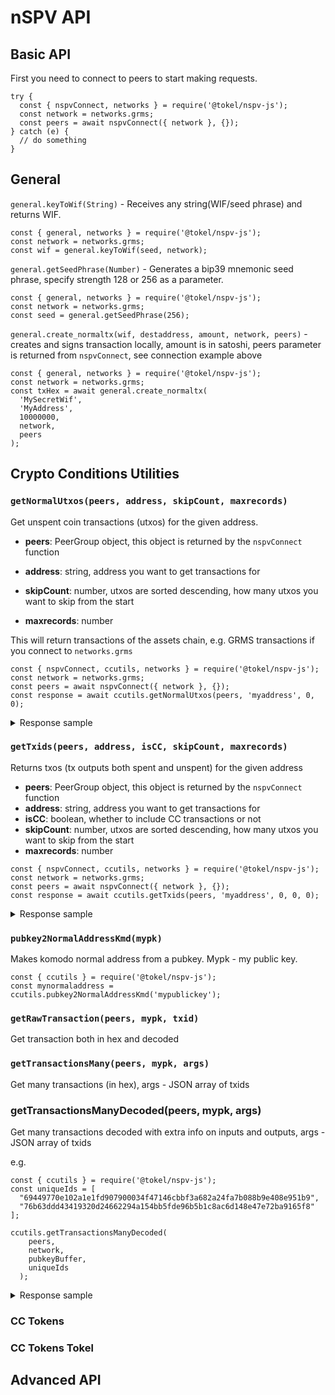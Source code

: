 # nSPV API

## Basic API

First you need to connect to peers to start making requests.

```
try {
  const { nspvConnect, networks } = require('@tokel/nspv-js');  
  const network = networks.grms;
  const peers = await nspvConnect({ network }, {});
} catch (e) {
  // do something
}

```
## General

`general.keyToWif(String)` - Receives any string(WIF/seed phrase) and returns WIF.

    const { general, networks } = require('@tokel/nspv-js');
    const network = networks.grms;
    const wif = general.keyToWif(seed, network);


`general.getSeedPhrase(Number)` - Generates a bip39 mnemonic seed phrase, specify strength 128 or 256 as a parameter.

    const { general, networks } = require('@tokel/nspv-js');
    const network = networks.grms;
    const seed = general.getSeedPhrase(256);

`general.create_normaltx(wif, destaddress, amount, network, peers)` - creates and signs transaction locally, amount is in satoshi, peers parameter is returned from `nspvConnect`, see connection example above

    const { general, networks } = require('@tokel/nspv-js');
    const network = networks.grms;
    const txHex = await general.create_normaltx(
      'MySecretWif',
      'MyAddress',
      10000000,
      network,
      peers
    );

## Crypto Conditions Utilities

### `getNormalUtxos(peers, address, skipCount, maxrecords)`

Get unspent coin transactions (utxos) for the given address.


- **peers**: PeerGroup object, this object is returned by the `nspvConnect` function
  
- **address**: string, address you want to get transactions for
  
- **skipCount**: number, utxos are sorted descending, how many utxos you want to skip from the start

- **maxrecords**: number



This will return transactions of the assets chain, e.g. GRMS transactions if you connect to `networks.grms`

```
const { nspvConnect, ccutils, networks } = require('@tokel/nspv-js');
const network = networks.grms;
const peers = await nspvConnect({ network }, {});
const response = await ccutils.getNormalUtxos(peers, 'myaddress', 0, 0);
```

<details>
  <summary>Response sample</summary>

```

{
  respCode: 3,
  requestId: 4,
  utxos: [
    {
      txid: 'e38d7f9a0d5093a17513a467a8e3cf49bf97aa51d662b0cccfb391377e3b22c2',
      satoshis: 299980000,
      extradata: 0,
      vout: 2,
      height: 99084,
      script: <Buffer 76 a9 14 09 a7 c4 8f 0d b7 e8 b5 4b f4 49 4c 01 ed 66 b9 9f 32 16 a6 88 ac>,
      asm: 'OP_DUP OP_HASH160 09a7c48f0db7e8b54bf4494c01ed66b99f3216a6 OP_EQUALVERIFY OP_CHECKSIG'
    },
    {
      txid: '96ff02df7a79f06a2bf42530e739dca3b3f32768e546412168e4117483ca56e7',
      satoshis: 99870000,
      extradata: 0,
      vout: 2,
      height: 100161,
      script: <Buffer 76 a9 14 09 a7 c4 8f 0d b7 e8 b5 4b f4 49 4c 01 ed 66 b9 9f 32 16 a6 88 ac>,
      asm: 'OP_DUP OP_HASH160 09a7c48f0db7e8b54bf4494c01ed66b99f3216a6 OP_EQUALVERIFY OP_CHECKSIG'
    },
    {
      txid: '13aaf798ba63ef2852a231d58376581c05ad164d40c6116f65469aa2c60dd8f6',
      satoshis: 99980000,
      extradata: 0,
      vout: 2,
      height: 99090,
      script: <Buffer 76 a9 14 09 a7 c4 8f 0d b7 e8 b5 4b f4 49 4c 01 ed 66 b9 9f 32 16 a6 88 ac>,
      asm: 'OP_DUP OP_HASH160 09a7c48f0db7e8b54bf4494c01ed66b99f3216a6 OP_EQUALVERIFY OP_CHECKSIG'
    },
    {
      txid: '3f9e7dea3b89b2619e709c60c6fea5890a0c0657b8dc699ed932dda411259bfe',
      satoshis: 9199870000,
      extradata: 0,
      vout: 1,
      height: 96018,
      script: <Buffer 76 a9 14 09 a7 c4 8f 0d b7 e8 b5 4b f4 49 4c 01 ed 66 b9 9f 32 16 a6 88 ac>,
      asm: 'OP_DUP OP_HASH160 09a7c48f0db7e8b54bf4494c01ed66b99f3216a6 OP_EQUALVERIFY OP_CHECKSIG'
    }
  ],
  total: 9699700000,
  interest: 0,
  nodeheight: 120994,
  filter: 32767,
  CCflag: 0,
  skipcount: 0,
  coinaddr: <Buffer>
}
```

</details>

### `getTxids(peers, address, isCC, skipCount, maxrecords)` 

Returns txos (tx outputs both spent and unspent) for the given address

- **peers**: PeerGroup object, this object is returned by the `nspvConnect` function
- **address**: string, address you want to get transactions for
- **isCC**: boolean, whether to include CC transactions or not
- **skipCount**: number, utxos are sorted descending, how many utxos you want to skip from the start
- **maxrecords**: number

```
const { nspvConnect, ccutils, networks } = require('@tokel/nspv-js');
const network = networks.grms;
const peers = await nspvConnect({ network }, {});
const response = await ccutils.getTxids(peers, 'myaddress', 0, 0, 0);
```

<details>
  <summary>Response sample</summary>

</details>

### `pubkey2NormalAddressKmd(mypk)` 

Makes komodo normal address from a pubkey. Mypk - my public key.

    const { ccutils } = require('@tokel/nspv-js');
    const mynormaladdress = ccutils.pubkey2NormalAddressKmd('mypublickey');

### `getRawTransaction(peers, mypk, txid)` 

Get transaction both in hex and decoded 

### `getTransactionsMany(peers, mypk, args)` 

Get many transactions (in hex), args - JSON array of txids

### getTransactionsManyDecoded(peers, mypk, args)

Get many transactions decoded with extra info on inputs and outputs, args - JSON array of txids
 
e.g. 

```
const { ccutils } = require('@tokel/nspv-js');
const uniqueIds = [
  "69449770e102a1e1fd907900034f47146cbbf3a682a24fa7b088b9e408e951b9",
  "76b63ddd43419320d24662294a154bb5fde96b5b1c8ac6d148e47e72ba9165f8"
];

ccutils.getTransactionsManyDecoded(
    peers,
    network,
    pubkeyBuffer,
    uniqueIds
  );
```


<details>
  <summary>Response sample</summary>

```
{
    "txid": "69449770e102a1e1fd907900034f47146cbbf3a682a24fa7b088b9e408e951b9",
    "recipients": ["RAAF8xJ7Ya9hferR3ibtQDJHBFCXY4CSJE", "RH6VbDu9kzndwZBWR6PHAfntkBM3crKvKK"],
    "senders": ["RH6VbDu9kzndwZBWR6PHAfntkBM3crKvKK"],
    "value": 1000000000,
    "fees": "10000",
    "ins": [
        {
            "hash": Buffer,
            "index": 0,
            "script": Buffer,
            "sequence": 4294967295,
            "witness": [],
            "txid": "e932fdacaa16906e1ad70c4bfe52779094c565cec52c69b3182cbe081cf9f94b",
            "tx": {
                "value": 600000000,
                "script": Buffer,
                "address": "RH6VbDu9kzndwZBWR6PHAfntkBM3crKvKK",
                "asm": "OP_DUP OP_HASH160 55bb0c93f279e815f9b792861e2a21ad18a23fde OP_EQUALVERIFY OP_CHECKSIG"
            }
        },
        {
            "hash": Buffer,
            "index": 0,
            "script": Buffer,
            "sequence": 4294967295,
            "witness": [],
            "txid": "19f0ec147502bdd012d89f471d8a175ea7e689611faaefe26a9eba3d4375b70f",
            "tx": {
                "value": 300000000,
                "script": Buffer,
                "address": "RH6VbDu9kzndwZBWR6PHAfntkBM3crKvKK",
                "asm": "OP_DUP OP_HASH160 55bb0c93f279e815f9b792861e2a21ad18a23fde OP_EQUALVERIFY OP_CHECKSIG"
            }
        },
        {
            "hash": Buffer,
            "index": 0,
            "script": Buffer,
            "sequence": 4294967295,
            "witness": [],
            "txid": "2a145529738c82be0516b3dd6c4229d1a98b946dd6b80f0152da7dcbed0d9f21",
            "tx": {
                "value": 150000000,
                "script": Buffer,
                "address": "RH6VbDu9kzndwZBWR6PHAfntkBM3crKvKK",
                "asm": "OP_DUP OP_HASH160 55bb0c93f279e815f9b792861e2a21ad18a23fde OP_EQUALVERIFY OP_CHECKSIG"
            }
        }
    ],
    "outs": [
        {
            "value": 1000000000,
            "script": Buffer,
            "address": "RAAF8xJ7Ya9hferR3ibtQDJHBFCXY4CSJE",
            "asm": "OP_DUP OP_HASH160 09a7c48f0db7e8b54bf4494c01ed66b99f3216a6 OP_EQUALVERIFY OP_CHECKSIG"
        },
        {
            "value": 49990000,
            "script": Buffer,
            "address": "RH6VbDu9kzndwZBWR6PHAfntkBM3crKvKK",
            "asm": "OP_DUP OP_HASH160 55bb0c93f279e815f9b792861e2a21ad18a23fde OP_EQUALVERIFY OP_CHECKSIG"
        }
    ]
}
```
</details>

### CC Tokens

### CC Tokens Tokel

## Advanced API 

